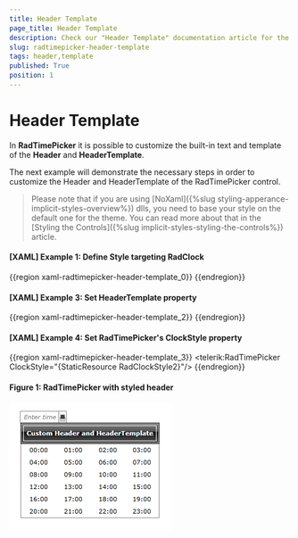 ```yaml
---
title: Header Template
page_title: Header Template
description: Check our "Header Template" documentation article for the RadTimePicker WPF control.
slug: radtimepicker-header-template
tags: header,template
published: True
position: 1
---
```


# Header Template

In __RadTimePicker__ it is possible to customize the built-in text and template of the __Header__ and __HeaderTemplate__.        

The next example will demonstrate the necessary steps in order to customize the Header and HeaderTemplate of the RadTimePicker control. 

> Please note that if you are using [NoXaml]({%slug styling-apperance-implicit-styles-overview%}) dlls, you need to base your style on the default one for the theme. You can read more about that in the [Styling the Controls]({%slug implicit-styles-styling-the-controls%}) article.      

#### __[XAML] Example 1: Define Style targeting RadClock__

{{region xaml-radtimepicker-header-template_0}}
	<Style x:Key="RadClockStyle" TargetType="telerik:RadClock" >
	
	</Style>
{{endregion}}

#### __[XAML] Example 2: Set Header property__

{{region xaml-radtimepicker-header-template_1}}
	<Style x:Key="RadClockStyle1" TargetType="telerik:RadClock" >
		<Setter Property="Header" Value="Custom Header and HeaderTemplate"/>
	</Style>
{{endregion}}

#### __[XAML] Example 3: Set HeaderTemplate property__

{{region xaml-radtimepicker-header-template_2}}
	<Style x:Key="RadClockStyle2" TargetType="telerik:RadClock" >
		<Setter Property="Header" Value="Custom Header and HeaderTemplate"/>
		<Setter Property="HeaderTemplate">
			<Setter.Value>
				<DataTemplate>
					<Border BorderBrush="White" BorderThickness="1" Margin="3">
						<TextBlock Text="{Binding}" Margin="5"/>
					</Border>
				</DataTemplate>
			</Setter.Value>
		</Setter>
	</Style>
{{endregion}}

#### __[XAML] Example 4: Set RadTimePicker's ClockStyle property__

{{region xaml-radtimepicker-header-template_3}}
	<telerik:RadTimePicker ClockStyle="{StaticResource RadClockStyle2}"/>
{{endregion}}

#### __Figure 1: RadTimePicker with styled header__

![radtimepicker-header-template-1](images/radtimepicker-header-template-1.png)
